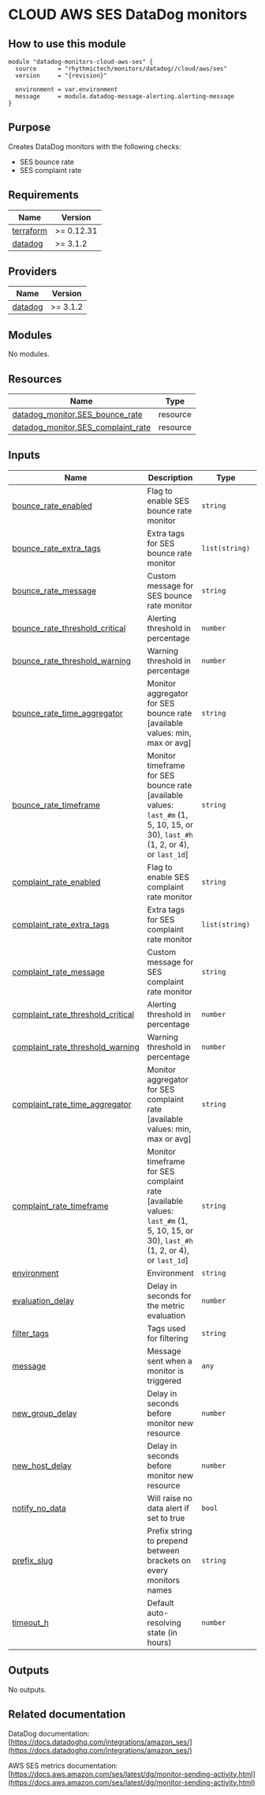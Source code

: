 # CLOUD AWS SES DataDog monitors

## How to use this module

```hcl
module "datadog-monitors-cloud-aws-ses" {
  source      = "rhythmictech/monitors/datadog//cloud/aws/ses"
  version     = "{revision}"

  environment = var.environment
  message     = module.datadog-message-alerting.alerting-message
}

```

## Purpose

Creates DataDog monitors with the following checks:

- SES bounce rate
- SES complaint rate

<!-- BEGIN_TF_DOCS -->
## Requirements

| Name | Version |
|------|---------|
| <a name="requirement_terraform"></a> [terraform](#requirement\_terraform) | >= 0.12.31 |
| <a name="requirement_datadog"></a> [datadog](#requirement\_datadog) | >= 3.1.2 |

## Providers

| Name | Version |
|------|---------|
| <a name="provider_datadog"></a> [datadog](#provider\_datadog) | >= 3.1.2 |

## Modules

No modules.

## Resources

| Name | Type |
|------|------|
| [datadog_monitor.SES_bounce_rate](https://registry.terraform.io/providers/DataDog/datadog/latest/docs/resources/monitor) | resource |
| [datadog_monitor.SES_complaint_rate](https://registry.terraform.io/providers/DataDog/datadog/latest/docs/resources/monitor) | resource |

## Inputs

| Name | Description | Type | Default | Required |
|------|-------------|------|---------|:--------:|
| <a name="input_bounce_rate_enabled"></a> [bounce\_rate\_enabled](#input\_bounce\_rate\_enabled) | Flag to enable SES bounce rate monitor | `string` | `"true"` | no |
| <a name="input_bounce_rate_extra_tags"></a> [bounce\_rate\_extra\_tags](#input\_bounce\_rate\_extra\_tags) | Extra tags for SES bounce rate monitor | `list(string)` | `[]` | no |
| <a name="input_bounce_rate_message"></a> [bounce\_rate\_message](#input\_bounce\_rate\_message) | Custom message for SES bounce rate monitor | `string` | `""` | no |
| <a name="input_bounce_rate_threshold_critical"></a> [bounce\_rate\_threshold\_critical](#input\_bounce\_rate\_threshold\_critical) | Alerting threshold in percentage | `number` | `0.3` | no |
| <a name="input_bounce_rate_threshold_warning"></a> [bounce\_rate\_threshold\_warning](#input\_bounce\_rate\_threshold\_warning) | Warning threshold in percentage | `number` | `0.2` | no |
| <a name="input_bounce_rate_time_aggregator"></a> [bounce\_rate\_time\_aggregator](#input\_bounce\_rate\_time\_aggregator) | Monitor aggregator for SES bounce rate [available values: min, max or avg] | `string` | `"avg"` | no |
| <a name="input_bounce_rate_timeframe"></a> [bounce\_rate\_timeframe](#input\_bounce\_rate\_timeframe) | Monitor timeframe for SES bounce rate [available values: `last_#m` (1, 5, 10, 15, or 30), `last_#h` (1, 2, or 4), or `last_1d`] | `string` | `"last_1h"` | no |
| <a name="input_complaint_rate_enabled"></a> [complaint\_rate\_enabled](#input\_complaint\_rate\_enabled) | Flag to enable SES complaint rate monitor | `string` | `"true"` | no |
| <a name="input_complaint_rate_extra_tags"></a> [complaint\_rate\_extra\_tags](#input\_complaint\_rate\_extra\_tags) | Extra tags for SES complaint rate monitor | `list(string)` | `[]` | no |
| <a name="input_complaint_rate_message"></a> [complaint\_rate\_message](#input\_complaint\_rate\_message) | Custom message for SES complaint rate monitor | `string` | `""` | no |
| <a name="input_complaint_rate_threshold_critical"></a> [complaint\_rate\_threshold\_critical](#input\_complaint\_rate\_threshold\_critical) | Alerting threshold in percentage | `number` | `0.3` | no |
| <a name="input_complaint_rate_threshold_warning"></a> [complaint\_rate\_threshold\_warning](#input\_complaint\_rate\_threshold\_warning) | Warning threshold in percentage | `number` | `0.2` | no |
| <a name="input_complaint_rate_time_aggregator"></a> [complaint\_rate\_time\_aggregator](#input\_complaint\_rate\_time\_aggregator) | Monitor aggregator for SES complaint rate [available values: min, max or avg] | `string` | `"avg"` | no |
| <a name="input_complaint_rate_timeframe"></a> [complaint\_rate\_timeframe](#input\_complaint\_rate\_timeframe) | Monitor timeframe for SES complaint rate [available values: `last_#m` (1, 5, 10, 15, or 30), `last_#h` (1, 2, or 4), or `last_1d`] | `string` | `"last_1h"` | no |
| <a name="input_environment"></a> [environment](#input\_environment) | Environment | `string` | n/a | yes |
| <a name="input_evaluation_delay"></a> [evaluation\_delay](#input\_evaluation\_delay) | Delay in seconds for the metric evaluation | `number` | `900` | no |
| <a name="input_filter_tags"></a> [filter\_tags](#input\_filter\_tags) | Tags used for filtering | `string` | `"*"` | no |
| <a name="input_message"></a> [message](#input\_message) | Message sent when a monitor is triggered | `any` | n/a | yes |
| <a name="input_new_group_delay"></a> [new\_group\_delay](#input\_new\_group\_delay) | Delay in seconds before monitor new resource | `number` | `300` | no |
| <a name="input_new_host_delay"></a> [new\_host\_delay](#input\_new\_host\_delay) | Delay in seconds before monitor new resource | `number` | `300` | no |
| <a name="input_notify_no_data"></a> [notify\_no\_data](#input\_notify\_no\_data) | Will raise no data alert if set to true | `bool` | `true` | no |
| <a name="input_prefix_slug"></a> [prefix\_slug](#input\_prefix\_slug) | Prefix string to prepend between brackets on every monitors names | `string` | `""` | no |
| <a name="input_timeout_h"></a> [timeout\_h](#input\_timeout\_h) | Default auto-resolving state (in hours) | `number` | `0` | no |

## Outputs

No outputs.
<!-- END_TF_DOCS -->
## Related documentation

DataDog documentation: [https://docs.datadoghq.com/integrations/amazon_ses/](https://docs.datadoghq.com/integrations/amazon_ses/)

AWS SES metrics documentation: [https://docs.aws.amazon.com/ses/latest/dg/monitor-sending-activity.html](https://docs.aws.amazon.com/ses/latest/dg/monitor-sending-activity.html)
